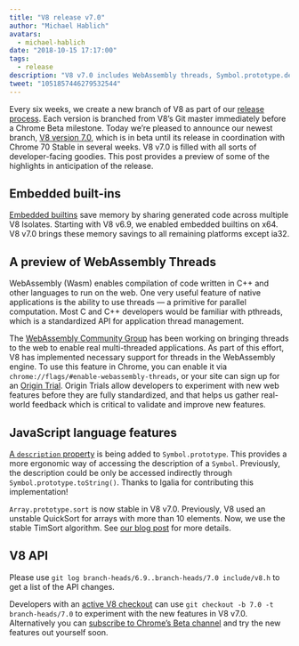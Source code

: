 ```yaml
---
title: "V8 release v7.0"
author: "Michael Hablich"
avatars: 
  - michael-hablich
date: "2018-10-15 17:17:00"
tags: 
  - release
description: "V8 v7.0 includes WebAssembly threads, Symbol.prototype.description, and embedded built-ins on more platforms!"
tweet: "1051857446279532544"
---
```

Every six weeks, we create a new branch of V8 as part of our [release process](/docs/release-process). Each version is branched from V8’s Git master immediately before a Chrome Beta milestone. Today we’re pleased to announce our newest branch, [V8 version 7.0](https://chromium.googlesource.com/v8/v8.git/+log/branch-heads/7.0), which is in beta until its release in coordination with Chrome 70 Stable in several weeks. V8 v7.0 is filled with all sorts of developer-facing goodies. This post provides a preview of some of the highlights in anticipation of the release.

<!--truncate-->
## Embedded built-ins

[Embedded builtins](/blog/embedded-builtins) save memory by sharing generated code across multiple V8 Isolates. Starting with V8 v6.9, we enabled embedded builtins on x64. V8 v7.0 brings these memory savings to all remaining platforms except ia32.

## A preview of WebAssembly Threads

WebAssembly (Wasm) enables compilation of code written in C++ and other languages to run on the web. One very useful feature of native applications is the ability to use threads — a primitive for parallel computation. Most C and C++ developers would be familiar with pthreads, which is a standardized API for application thread management.

The [WebAssembly Community Group](https://www.w3.org/community/webassembly/) has been working on bringing threads to the web to enable real multi-threaded applications. As part of this effort, V8 has implemented necessary support for threads in the WebAssembly engine. To use this feature in Chrome, you can enable it via `chrome://flags/#enable-webassembly-threads`, or your site can sign up for an [Origin Trial](https://github.com/GoogleChrome/OriginTrials). Origin Trials allow developers to experiment with new web features before they are fully standardized, and that helps us gather real-world feedback which is critical to validate and improve new features.

## JavaScript language features

[A `description` property](https://tc39.es/proposal-Symbol-description/) is being added to `Symbol.prototype`. This provides a more ergonomic way of accessing the description of a `Symbol`. Previously, the description could be only be accessed indirectly through `Symbol.prototype.toString()`. Thanks to Igalia for contributing this implementation!

`Array.prototype.sort` is now stable in V8 v7.0. Previously, V8 used an unstable QuickSort for arrays with more than 10 elements. Now, we use the stable TimSort algorithm. See [our blog post](/blog/array-sort) for more details.

## V8 API

Please use `git log branch-heads/6.9..branch-heads/7.0 include/v8.h` to get a list of the API changes.

Developers with an [active V8 checkout](/docs/source-code#using-git) can use `git checkout -b 7.0 -t branch-heads/7.0` to experiment with the new features in V8 v7.0. Alternatively you can [subscribe to Chrome’s Beta channel](https://www.google.com/chrome/browser/beta.html) and try the new features out yourself soon.
